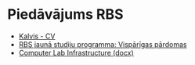 # Piedāvājums RBS

* [Kalvis - CV](../Personal/CV_Kalvis_Apsitis_2019_lv.pdf)
* [RBS jaunā studiju programma: Vispārīgas pārdomas](setting-the-goals-summary.html)
* [Computer Lab Infrastructure (docx)](../Documents/computer_lab_infrastructure.docx)



